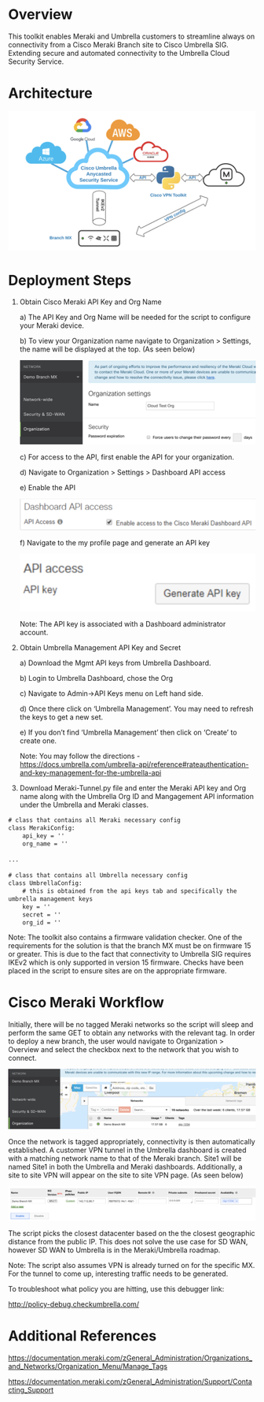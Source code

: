 # Overview

This toolkit enables Meraki and Umbrella customers to streamline always on connectivity from a Cisco Meraki Branch site to Cisco Umbrella SIG. Extending secure and automated connectivity to the Umbrella Cloud Security Service. 

# Architecture

![Test Image 1](topology.png)

# Deployment Steps 

1) Obtain Cisco Meraki API Key and Org Name

    a) The API Key and Org Name will be needed for the script to configure your Meraki device. 

    b) To view your Organization name navigate to Organization > Settings, the name will be displayed at the top. (As seen below)
    
    ![Test Image 1](org_overview.png)
    
    c) For access to the API, first enable the API for your organization. 

    d) Navigate to Organization > Settings > Dashboard API access 

    e) Enable the API 
    
    ![Test Image 1](enable_meraki_api.png)
    
    f) Navigate to the my profile page and generate an API key 
    
    ![Test Image 1](generate_meraki_api.png)

      Note: The API key is associated with a Dashboard administrator account.   
      
2) Obtain Umbrella Management API Key and Secret 

    a) Download the Mgmt API keys from Umbrella Dashboard. 

    b) Login to Umbrella Dashboard, chose the Org

    c) Navigate to Admin->API Keys menu on Left hand side. 

    d) Once there click on ‘Umbrella Management’. You may need to refresh the keys to get a new set. 

    e) If you don’t find ‘Umbrella Management’ then click on ‘Create’ to create one.
    
      Note: You may follow the directions - https://docs.umbrella.com/umbrella-api/reference#rateauthentication-and-key-management-for-the-umbrella-api
      
3) Download Meraki-Tunnel.py file and enter the Meraki API key and Org name along with the Umbrella Org ID and Mangagement API information under the Umbrella and Meraki classes. 

```
# class that contains all Meraki necessary config
class MerakiConfig:
    api_key = '' 
    org_name = ''

...

# class that contains all Umbrella necessary config
class UmbrellaConfig:
    # this is obtained from the api keys tab and specifically the umbrella management keys
    key = ''
    secret = ''
    org_id = ''

```
      
Note: The toolkit also contains a firmware validation checker. One of the requirements for the solution is that the branch MX must be on firmware 15 or greater. This is due to the fact that connectivity to Umbrella SIG requires IKEv2 which is only supported in version 15 firmware. Checks have been placed in the script to ensure sites are on the appropriate firmware.

# Cisco Meraki Workflow 

Initially, there will be no tagged Meraki networks so the script will sleep and perform the same GET to obtain any networks with the relevant tag. In order to deploy a new branch, the user would navigate to Organization > Overview and select the checkbox next to the network that you wish to connect. 

![Test Image 1](tag_network.png)

Once the network is tagged appropriately, connectivity is then automatically established. A customer VPN tunnel in the Umbrella dashboard is created with a matching network name to that of the Meraki branch. Site1 will be named Site1 in both the Umbrella and Meraki dashboards. Additionally, a site to site VPN will appear on the site to site VPN page. (As seen below)

![Test Image 1](Meraki_vpn_config.png)

The script picks the closest datacenter based on the the closest geographic distance from the public IP. This does not solve the use case for SD WAN, however SD WAN to Umbrella is in the Meraki/Umbrella roadmap. 

Note: The script also assumes VPN is already turned on for the specific MX. For the tunnel to come up, interesting traffic needs to be generated.

To troubleshoot what policy you are hitting, use this debugger link:

http://policy-debug.checkumbrella.com/

# Additional References 

https://documentation.meraki.com/zGeneral_Administration/Organizations_and_Networks/Organization_Menu/Manage_Tags 

https://documentation.meraki.com/zGeneral_Administration/Support/Contacting_Support

